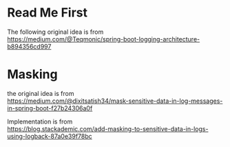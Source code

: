 # Read Me First

The following original idea is from  
https://medium.com/@Teqmonic/spring-boot-logging-architecture-b894356cd997

# Masking

the original idea is from  
https://medium.com/@dixitsatish34/mask-sensitive-data-in-log-messages-in-spring-boot-f27b24306a0f

Implementation is from  
https://blog.stackademic.com/add-masking-to-sensitive-data-in-logs-using-logback-87a0e39f78bc